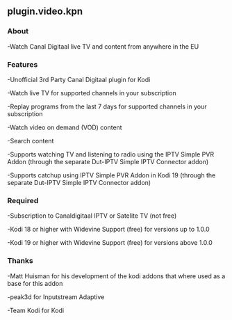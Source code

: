 ## plugin.video.kpn

### About

-Watch Canal Digitaal live TV and content from anywhere in the EU

### Features

-Unofficial 3rd Party Canal Digitaal plugin for Kodi

-Watch live TV for supported channels in your subscription

-Replay programs from the last 7 days for supported channels in your subscription

-Watch video on demand (VOD) content

-Search content

-Supports watching TV and listening to radio using the IPTV Simple PVR Addon (through the separate Dut-IPTV Simple IPTV Connector addon)

-Supports catchup using IPTV Simple PVR Addon in Kodi 19 (through the separate Dut-IPTV Simple IPTV Connector addon)

### Required

-Subscription to Canaldigitaal IPTV or Satelite TV (not free)

-Kodi 18 or higher with Widevine Support (free) for versions up to 1.0.0

-Kodi 19 or higher with Widevine Support (free) for versions above 1.0.0

### Thanks

-Matt Huisman for his development of the kodi addons that where used as a base for this addon

-peak3d for Inputstream Adaptive

-Team Kodi for Kodi